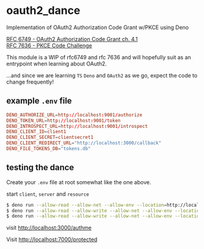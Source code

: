 # oauth2_dance

Implementation of OAuth2 Authorization Code Grant w/PKCE using Deno

[RFC 6749 - OAuth2 Authorization Code Grant ch. 4.1](https://datatracker.ietf.org/doc/html/rfc6749#section-4.1)<br/>[RFC 7636 - PKCE Code Challenge](https://datatracker.ietf.org/doc/html/rfc7636)

This module is a WIP of rfc6749 and rfc 7636 and will hopefully suit as an entrypoint when learning about OAuth2.

...and since we are learning `TS` `Deno` and `OAuth2` as we go, expect the code to change frequently!

## example `.env` file
```conf
DENO_AUTHORIZE_URL=http://localhost:9001/authorize
DENO_TOKEN_URL=http://localhost:9001/token
DENO_INTROSPECT_URL=http://localhost:9001/introspect
DENO_CLIENT_ID=client1
DENO_CLIENT_SECRET=clientsecret1
DENO_CLIENT_REDIRECT_URL="http://localhost:3000/callback"
DENO_FILE_TOKENS_DB="tokens.db"
```

## testing the dance

Create your `.env` file at root somewhat like the one above.

start `client`, `server` and `resource` 

```sh
$ deno run --allow-read --allow-net --allow-env --location=http://localhost ./examples/oauth2_client.ts
$ deno run --allow-read --allow-write --allow-net --allow-env --location=http://localhost ./examples/oauth2_server.ts
$ deno run --allow-read --allow-write --allow-net --allow-env --location=http://localhost ./examples/oauth2_resource.ts
```

visit [http://localhost:3000/authme](http://localhost:3000/authme)

Visit [http://localhost:7000/protected](http://localhost:7000/protected)
